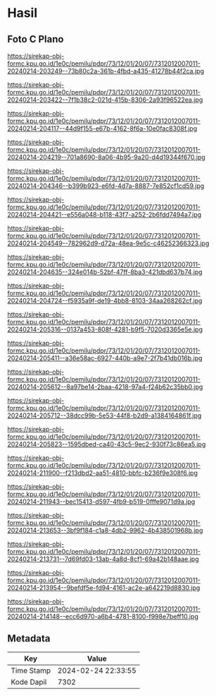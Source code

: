 # Hasil

## Foto C Plano

https://sirekap-obj-formc.kpu.go.id/1e0c/pemilu/pdpr/73/12/01/20/07/7312012007011-20240214-203249--73b80c2a-361b-4fbd-a435-41278b44f2ca.jpg

https://sirekap-obj-formc.kpu.go.id/1e0c/pemilu/pdpr/73/12/01/20/07/7312012007011-20240214-203422--7f1b38c2-021d-415b-8306-2a93f96522ea.jpg

https://sirekap-obj-formc.kpu.go.id/1e0c/pemilu/pdpr/73/12/01/20/07/7312012007011-20240214-204117--44d9f155-e67b-4162-8f6a-10e0fac8308f.jpg

https://sirekap-obj-formc.kpu.go.id/1e0c/pemilu/pdpr/73/12/01/20/07/7312012007011-20240214-204219--701a8690-8a06-4b95-9a20-d4d19344f670.jpg

https://sirekap-obj-formc.kpu.go.id/1e0c/pemilu/pdpr/73/12/01/20/07/7312012007011-20240214-204346--b399b923-e6fd-4d7a-8887-7e852cf1cd59.jpg

https://sirekap-obj-formc.kpu.go.id/1e0c/pemilu/pdpr/73/12/01/20/07/7312012007011-20240214-204421--e556a048-b118-43f7-a252-2b6fdd7494a7.jpg

https://sirekap-obj-formc.kpu.go.id/1e0c/pemilu/pdpr/73/12/01/20/07/7312012007011-20240214-204549--782962d9-d72a-48ea-9e5c-c46252366323.jpg

https://sirekap-obj-formc.kpu.go.id/1e0c/pemilu/pdpr/73/12/01/20/07/7312012007011-20240214-204635--324e014b-52bf-47ff-8ba3-421dbd637b74.jpg

https://sirekap-obj-formc.kpu.go.id/1e0c/pemilu/pdpr/73/12/01/20/07/7312012007011-20240214-204724--f5935a9f-de19-4bb8-8103-34aa268262cf.jpg

https://sirekap-obj-formc.kpu.go.id/1e0c/pemilu/pdpr/73/12/01/20/07/7312012007011-20240214-205316--0137a453-808f-4281-b9f5-7020d3365e5e.jpg

https://sirekap-obj-formc.kpu.go.id/1e0c/pemilu/pdpr/73/12/01/20/07/7312012007011-20240214-205411--a36e58ac-6927-440b-a9e7-2f7b41db016b.jpg

https://sirekap-obj-formc.kpu.go.id/1e0c/pemilu/pdpr/73/12/01/20/07/7312012007011-20240214-205612--8a97be14-2baa-4218-97a4-f24b62c35bb0.jpg

https://sirekap-obj-formc.kpu.go.id/1e0c/pemilu/pdpr/73/12/01/20/07/7312012007011-20240214-205712--38dcc99b-5e53-44f8-b2d9-a1384164861f.jpg

https://sirekap-obj-formc.kpu.go.id/1e0c/pemilu/pdpr/73/12/01/20/07/7312012007011-20240214-205823--1595dbed-ca40-43c5-9ec2-930f73c86ea5.jpg

https://sirekap-obj-formc.kpu.go.id/1e0c/pemilu/pdpr/73/12/01/20/07/7312012007011-20240214-211900--f213dbd2-aa51-4810-bbfc-b236f9e308f6.jpg

https://sirekap-obj-formc.kpu.go.id/1e0c/pemilu/pdpr/73/12/01/20/07/7312012007011-20240214-211943--bec15413-d597-4fb9-b519-0fffe9071d9a.jpg

https://sirekap-obj-formc.kpu.go.id/1e0c/pemilu/pdpr/73/12/01/20/07/7312012007011-20240214-213653--3bf9f184-c1a8-4db2-9962-4b438501968b.jpg

https://sirekap-obj-formc.kpu.go.id/1e0c/pemilu/pdpr/73/12/01/20/07/7312012007011-20240214-213731--7d69fd03-13ab-4a8d-8cf1-69a42b148aae.jpg

https://sirekap-obj-formc.kpu.go.id/1e0c/pemilu/pdpr/73/12/01/20/07/7312012007011-20240214-213954--9befdf5e-fd94-4161-ac2e-a642219d8830.jpg

https://sirekap-obj-formc.kpu.go.id/1e0c/pemilu/pdpr/73/12/01/20/07/7312012007011-20240214-214148--ecc6d970-a6b4-4781-8100-f998e7beff10.jpg


## Metadata

| Key        | Value               |
| ---------- | ------------------- |
| Time Stamp | 2024-02-24 22:33:55 |
| Kode Dapil | 7302                |



